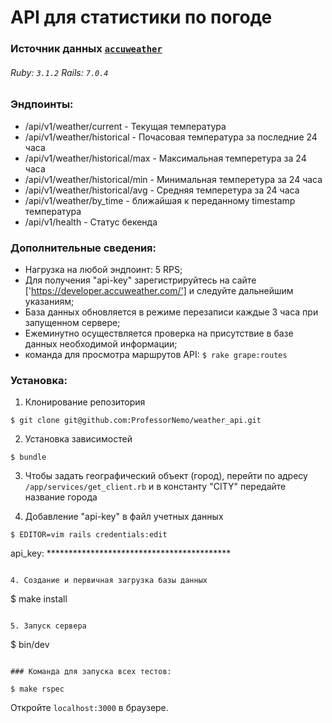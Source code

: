 # API для статистики по погоде

### Источник данных [`accuweather`](https://developer.accuweather.com/apis)
###### Ruby: `3.1.2` Rails: `7.0.4` 

### Эндпоинты:

- /api/v1/weather/current - Текущая температура
- /api/v1/weather/historical - Почасовая температура за последние 24 часа 
- /api/v1/weather/historical/max - Максимальная темперетура за 24 часа
- /api/v1/weather/historical/min - Минимальная темперетура за 24 часа
- /api/v1/weather/historical/avg - Средняя темперетура за 24 часа
- /api/v1/weather/by_time - ближайшая к переданному timestamp температура
- /api/v1/health - Статус бекенда

### Дополнительные сведения:
- Нагрузка на любой эндпоинт: 5 RPS;
- Для получения "api-key" зарегистрируйтесь на сайте ['https://developer.accuweather.com/']
  и следуйте дальнейшим указаниям;
- База данных обновляется в режиме перезаписи каждые 3 часа при запущенном сервере;
- Ежеминутно осуществляется проверка на присутствие в базе данных необходимой информации;
- команда для просмотра маршрутов API: 
  `$ rake grape:routes`


### Установка:
1. Клонирование репозитория
```
$ git clone git@github.com:ProfessorNemo/weather_api.git
```

2. Установка зависимостей
```
$ bundle
```

3. Чтобы задать географический объект (город), перейти по адресу `/app/services/get_client.rb` 
и в константу "CITY" передайте название города

4. Добавление "api-key" в файл учетных данных
```
$ EDITOR=vim rails credentials:edit
```

api_key: ******************************************
```

4. Создание и первичная загрузка базы данных 
```
$ make install
```

5. Запуск сервера
```
$ bin/dev
```

### Команда для запуска всех тестов:

$ make rspec
```

Откройте `localhost:3000` в браузере.




